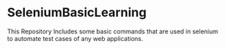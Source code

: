 # SeleniumBasicLearning
This Repository Includes some basic commands that are used in selenium to automate test cases of any web applications.

